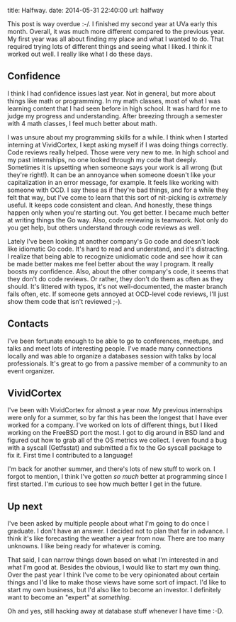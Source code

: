 title: Halfway.
date: 2014-05-31 22:40:00
url: halfway

This post is way overdue :-/. I finished my second year at UVa early this month.
Overall, it was much more different compared to the previous year. My first year
was all about finding my place and what I wanted to do. That required trying lots
of different things and seeing what I liked. I think it worked out well. I really
like what I do these days.

## Confidence

I think I had confidence issues last year. Not in general, but more about things
like math or programming. In my math classes, most of what I was learning
content that I had seen before in high school. It was hard for me to judge my
progress and understanding. After breezing through a semester with 4 math classes,
I feel much better about math.

I was unsure about my programming skills for a while. I think when I started
interning at VividCortex, I kept asking myself if I was doing things correctly.
Code reviews really helped. Those were very new to me. In high school and my past
internships, no one looked through my code that deeply. Sometimes it is upsetting
when someone says your work is all wrong (but they're right!). It can be an
annoyance when someone doesn't like your capitalization in an error message, for
example. It feels like working with someone with OCD. I say these as if they're
bad things, and for a while they felt that way, but I've come to learn that this
sort of nit-picking is *extremely* useful. It keeps code consistent and clean.
And honestly, these things happen only when you're starting out. You get better.
I became much better at writing things the Go way. Also, code reviewing is teamwork.
Not only do you get help, but others understand through code reviews as well.

Lately I've been looking at another company's Go code and doesn't look like
idiomatic Go code. It's hard to read and understand, and it's distracting. I
realize that being able to recognize unidiomatic code and see how it can be made
better makes me feel better about the way I program. It really boosts my
confidence. Also, about the other company's code, it seems that they don't do
code reviews. Or rather, they don't do them as often as they should. It's littered
with typos, it's not well-documented, the master branch fails often, etc. If
someone gets annoyed at OCD-level code reviews, I'll just show them code that
isn't reviewed ;-).

## Contacts

I've been fortunate enough to be able to go to conferences, meetups, and talks
and meet lots of interesting people. I've made many connections locally and was
able to organize a databases session with talks by local professionals. It's
great to go from a passive member of a community to an event organizer.

## VividCortex

I've been with VividCortex for almost a year now. My previous internships were
only for a summer, so by far this has been the longest that I have ever worked
for a company. I've worked on lots of different things, but I liked working on
the FreeBSD port the most. I got to dig around in BSD land and figured out how
to grab all of the OS metrics we collect. I even found a bug with a syscall
(Getfsstat) and submitted a fix to the Go syscall package to fix it. First time
I contributed to a language!

I'm back for another summer, and there's lots of new stuff to work on. I forgot
to mention, I think I've gotten *so much* better at programming since I first
started. I'm curious to see how much better I get in the future.

## Up next

I've been asked by multiple people about what I'm going to do once I graduate.
I don't have an answer. I decided not to plan that far in advance. I think it's
like forecasting the weather a year from now. There are too many unknowns. I
like being ready for whatever is coming.

That said, I can narrow things down based on what I'm interested in and what
I'm good at. Besides the obvious, I would like to start my own thing. Over the
past year I think I've come to be very opinionated about certain things and I'd
like to make those views have some sort of impact. I'd like to start my own
business, but I'd also like to become an investor. I definitely want to become
an "expert" at *something.*

Oh and yes, still hacking away at database stuff whenever I have time :-D.
